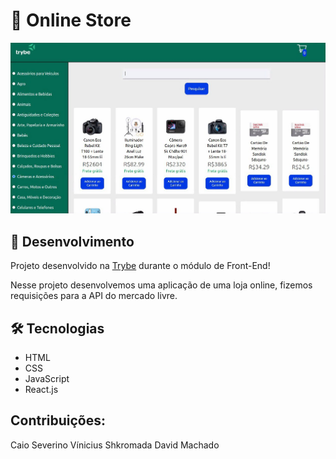 
# :tophat: Online Store

![Preview Projeto](./images/preview1.jpg)

<!-- ## Acesse meu projeto <a href="https://lauropera.github.io/dont-trumps/">AQUI</a> -->

## :satellite: Desenvolvimento

Projeto desenvolvido na <a href="https://betrybe.com/" target="_blank">Trybe</a> durante o módulo de Front-End!

Nesse projeto desenvolvemos uma aplicação de uma loja online, fizemos requisições para a API do mercado livre.


## :hammer_and_wrench: Tecnologias

* HTML
* CSS
* JavaScript
* React.js

## Contribuições: 
Caio Severino
Vínicius Shkromada
David Machado
